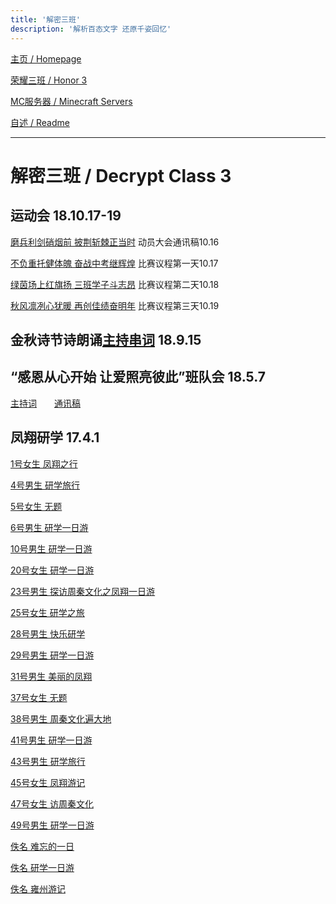```yaml
---
title: '解密三班'
description: '解析百态文字 还原千姿回忆'
---
```


[主页 / Homepage](http://zhilu.fun)

[荣耀三班 / Honor 3](http://zhilu.fun/honor3)

[MC服务器 / Minecraft Servers](http://zhilu.fun/mc)

[自述 / Readme](http://zhilu.fun/readme)

------

# 解密三班 / Decrypt Class 3

## 运动会 18.10.17-19

[磨兵利剑硝烟前  披荆斩棘正当时](http://zhilu.fun/txg/181016c) 动员大会通讯稿10.16

[不负重托健体魄  奋战中考继辉煌](http://zhilu.fun/txg/181017c) 比赛议程第一天10.17

[绿茵场上红旗扬  三班学子斗志昂](http://zhilu.fun/txg/181018c) 比赛议程第二天10.18

[秋风凛冽心犹暖  再创佳绩奋明年](http://zhilu.fun/txg/181019c) 比赛议程第三天10.19

## 金秋诗节诗朗诵[主持串词](http://zhilu.fun/txg/180915h) 18.9.15

## “感恩从心开始 让爱照亮彼此”班队会 18.5.7

[主持词](http://zhilu.fun/txg/180507h)　　[通讯稿](http://zhilu.fun/txg/180507c)

## 凤翔研学 17.4.1

[1号女生 凤翔之行](http://zhilu.fun/fx/01)

[4号男生 研学旅行](http://zhilu.fun/fx/04)

[5号女生 无题](http://zhilu.fun/fx/05)

[6号男生 研学一日游](http://zhilu.fun/fx/06)

[10号男生 研学一日游](http://zhilu.fun/fx/10)

[20号女生 研学一日游](http://zhilu.fun/fx/20)

[23号男生 探访周秦文化之凤翔一日游](http://zhilu.fun/fx/23)

[25号女生 研学之旅](http://zhilu.fun/fx/25)

[28号男生 快乐研学](http://zhilu.fun/fx/28)

[29号男生 研学一日游](http://zhilu.fun/fx/29)

[31号男生 美丽的凤翔](http://zhilu.fun/fx/31)

[37号女生 无题](http://zhilu.fun/fx/37)

[38号男生 周秦文化遍大地](http://zhilu.fun/fx/38)

[41号男生 研学一日游](http://zhilu.fun/fx/41)

[43号男生 研学旅行](http://zhilu.fun/fx/43)

[45号女生 凤翔游记](http://zhilu.fun/fx/45)

[47号女生 访周秦文化](http://zhilu.fun/fx/47)

[49号男生 研学一日游](http://zhilu.fun/fx/49)

[佚名 难忘的一日](http://zhilu.fun/fx/nw)

[佚名 研学一日游](http://zhilu.fun/fx/yx)

[佚名 雍州游记](http://zhilu.fun/fx/yz)

